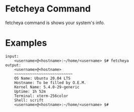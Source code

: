 # Fetcheya Command

fetcheya command is shows your system's info.

# Examples 

```
input:
    <username>@<hostname>:~/home/<username> $# fetcheya
output:
    <username>@<hostname> 
    ~~~~~~~~~~~~~~~~~~~~~~~~~~ 
    OS Name: Ubuntu 20.04 LTS
    Hostname: To be filled by O.E.M.
    Kernel Name: 5.4.0-29-generic
    Uptime: 1h 52m
    Terminal: xterm-256color
    Shell: scrift
    <username>@<hostname>:~/home/<username> $#
```
